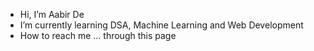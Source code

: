-  Hi, I’m Aabir De
-  I’m currently learning DSA, Machine Learning and Web Development
-  How to reach me ... through this page


<!---
koder-hal9000/koder-hal9000 is a ✨ special ✨ repository because its `README.md` (this file) appears on your GitHub profile.
You can click the Preview link to take a look at your changes.
--->
